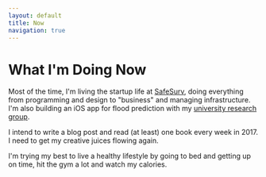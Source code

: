 ```yaml
---
layout: default
title: Now
navigation: true
---
```


# What I'm Doing Now

Most of the time, I'm living the startup life at [SafeSurv][1], doing everything
from programming and design to "business" and managing infrastructure. I'm also
building an iOS app for flood prediction with my [university research group][2].

I intend to write a blog post and read (at least) one book every week in 2017. I
need to get my creative juices flowing again.

I'm trying my best to live a healthy lifestyle by going to bed and getting up on
time, hit the gym a lot and watch my calories.

[1]: https://safesurv.com
[2]: http://climate.cae.tntech.edu/climate_web
